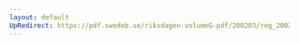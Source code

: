 ```yaml
---
layout: default
UpRedirect: https://pdf.swedeb.se/riksdagen-volumeG-pdf/200203/reg_200203/reg_200203_0203.pdf
---
```

